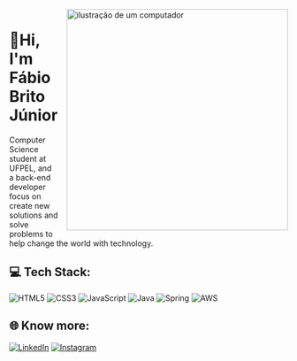 <img src="https://raw.githubusercontent.com/MicaelliMedeiros/micaellimedeiros/master/image/computer-illustration.png" alt="ilustração de um computador" min-width="400px" max-width="400px" width="400px" align="right">

<div align = >
  
# 👋Hi, I'm Fábio Brito Júnior 
Computer Science student at UFPEL, and<br>a back-end developer focus on create new solutions and solve<br>problems to help change the world with technology.

## 💻 Tech Stack:
![HTML5](https://img.shields.io/badge/html5-%23E34F26.svg?style=flat&logo=html5&logoColor=white) ![CSS3](https://img.shields.io/badge/css3-%231572B6.svg?style=flat&logo=css3&logoColor=white) ![JavaScript](https://img.shields.io/badge/javascript-%23323330.svg?style=flat&logo=javascript&logoColor=%23F7DF1E) ![Java](https://img.shields.io/badge/java-%23ED8B00.svg?style=flat&logo=openjdk&logoColor=white) ![Spring](https://img.shields.io/badge/spring-%236DB33F.svg?style=flat&logo=spring&logoColor=white) ![AWS](https://img.shields.io/badge/AWS-%23FF9900.svg?style=flat&logo=amazon-aws&logoColor=white)

## 🌐 Know more:
[![LinkedIn](https://img.shields.io/badge/LinkedIn-%230077B5.svg?logo=linkedin&logoColor=white)](https://linkedin.com/in/fabiobjr) [![Instagram](https://img.shields.io/badge/Instagram-%23E4405F.svg?logo=Instagram&logoColor=white)](https://instagram.com/fabio.bjr)
</div>
